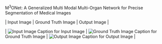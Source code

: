 M<sup>3</sup>ONet: A Generalized Multi Modal Multi-Organ Network for Precise Segmentation of Medical Images



<!--
<p align="center">
  <img src="https://github.com/Snehashis100/M3ONet/blob/main/media/input_imgs.gif" width="180" height="180"/>&nbsp;&nbsp;&nbsp;
  Caption for Input Image

  <img src="https://github.com/Snehashis100/M3ONet/blob/main/media/gt_imgs.gif" width="180" height="180"/>&nbsp;&nbsp;&nbsp;
  Caption for GT Image

  <img src="https://github.com/Snehashis100/M3ONet/blob/main/media/output_imgs.gif" width="180" height="180"/>&nbsp;&nbsp;
  Caption for Output Image
</p>
-->

| Input Image | Ground Truth Image | Output Image |

| ![Input Image](https://github.com/Snehashis100/M3ONet/blob/main/media/input_imgs.gif) Caption for Input Image | ![Ground Truth Image](https://github.com/Snehashis100/M3ONet/blob/main/media/gt_imgs.gif) Caption for Ground Truth Image | ![Output Image](https://github.com/Snehashis100/M3ONet/blob/main/media/output_imgs.gif) Caption for Output Image |




